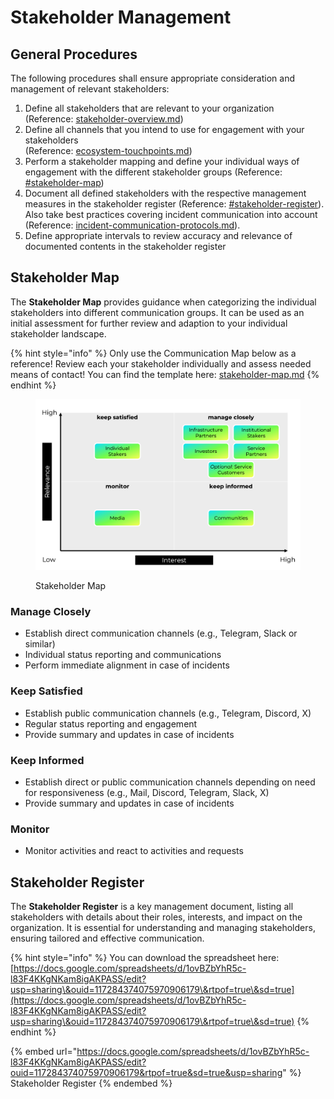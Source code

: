 # Stakeholder Management

## General Procedures

The following procedures shall ensure appropriate consideration and management of relevant stakeholders:

1. Define all stakeholders that are relevant to your organization \
   (Reference: [stakeholder-overview.md](stakeholder-overview.md "mention"))
2. Define all channels that you intend to use for engagement with your stakeholders \
   (Reference: [ecosystem-touchpoints.md](ecosystem-touchpoints.md "mention"))
3. Perform a stakeholder mapping and define your individual ways of engagement with the different stakeholder groups (Reference: [#stakeholder-map](stakeholder-management.md#stakeholder-map "mention"))
4. Document all defined stakeholders with the respective management measures in the stakeholder register (Reference: [#stakeholder-register](stakeholder-management.md#stakeholder-register "mention")). Also take best practices covering incident communication into account (Reference: [incident-communication-protocols.md](../incident-communication-protocols.md "mention")).
5. Define appropriate intervals to review accuracy and relevance of documented contents in the stakeholder register

## Stakeholder Map

The **Stakeholder Map** provides guidance when categorizing the individual stakeholders into different communication groups. It can be used as an initial assessment for further review and adaption to your individual stakeholder landscape.

{% hint style="info" %}
Only use the Communication Map below as a reference! Review each your stakeholder individually and assess needed means of contact! You can find the template here: [stakeholder-map.md](../templates-and-toolkits/stakeholder-map.md "mention")
{% endhint %}

<figure><img src="../../.gitbook/assets/Stakeholder_Map (4).png" alt=""><figcaption><p>Stakeholder Map</p></figcaption></figure>

### **Manage Closely**

* Establish direct communication channels (e.g., Telegram, Slack or similar)
* Individual status reporting and communications
* Perform immediate alignment in case of incidents

### **Keep Satisfied**

* Establish public communication channels (e.g., Telegram, Discord, X)
* Regular status reporting and engagement
* Provide summary and updates in case of incidents

### **Keep Informed**

* Establish direct or public communication channels depending on need for responsiveness (e.g., Mail, Discord, Telegram, Slack, X)
* Provide summary and updates in case of incidents

### **Monitor**

* Monitor activities and react to activities and requests

## Stakeholder Register

The **Stakeholder Register** is a key management document, listing all stakeholders with details about their roles, interests, and impact on the organization. It is essential for understanding and managing stakeholders, ensuring tailored and effective communication.

{% hint style="info" %}
You can download the spreadsheet here: [https://docs.google.com/spreadsheets/d/1ovBZbYhR5c-l83F4KKgNKam8igAKPASS/edit?usp=sharing\&ouid=117284374075970906179\&rtpof=true\&sd=true](https://docs.google.com/spreadsheets/d/1ovBZbYhR5c-l83F4KKgNKam8igAKPASS/edit?usp=sharing\&ouid=117284374075970906179\&rtpof=true\&sd=true)
{% endhint %}

{% embed url="https://docs.google.com/spreadsheets/d/1ovBZbYhR5c-l83F4KKgNKam8igAKPASS/edit?ouid=117284374075970906179&rtpof=true&sd=true&usp=sharing" %}
Stakeholder Register
{% endembed %}

